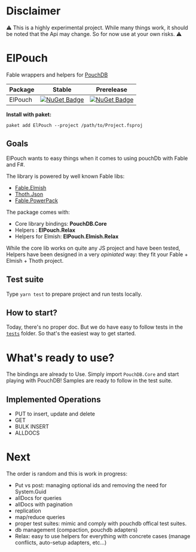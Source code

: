 # Disclaimer
:warning: This is a highly experimental project. While many things work, it should be noted that the Api may change. So for now use at your own risks.  :warning:

# ElPouch

Fable wrappers and helpers for [PouchDB](http://pouchdb.com)

Package | Stable | Prerelease
--- | --- | ---
ElPouch | [![NuGet Badge](https://buildstats.info/nuget/ElPouch)](https://www.nuget.org/packages/ElPouch/) | [![NuGet Badge](https://buildstats.info/nuget/ElPouch?includePreReleases=true)](https://www.nuget.org/packages/ElPouch/)

**Install with paket:**
```
paket add ElPouch --project /path/to/Project.fsproj
```

## Goals
ElPouch wants to easy things when it comes to using pouchDb with Fable and F#.

The library is powered by well known Fable libs:
- [Fable.Elmish](https://github.com/elmish/elmish)
- [Thoth.Json](https://github.com/MangelMaxime/Thoth)
- [Fable.PowerPack](https://github.com/fable-compiler/fable-powerpack)

The package comes with: 
- Core library bindings: **PouchDB.Core**
- Helpers : **ElPouch.Relax**
- Helpers for Elmish: **ElPouch.Elmish.Relax**

While the core lib works on quite any JS project and have been tested, Helpers have been designed in a very *opiniated* way: they fit your Fable + Elmish + Thoth project.

## Test suite

Type `yarn test` to prepare project and run tests locally.

## How to start?

Today, there's no proper doc. 
But we do have easy to follow tests in the [`tests`](https://github.com/whitetigle/ElPouch/tree/master/tests) folder. So that's the easiest way to get started.

# What's ready to use?

The bindings are already to Use. Simply import `PouchDB.Core` and start playing with PouchDB!
Samples are ready to follow in the test suite.

## Implemented Operations
- PUT to insert, update and delete
- GET
- BULK INSERT
- ALLDOCS

# Next 
The order is random and this is work in progress:

- Put vs post: managing optional ids and removing the need for System.Guid
- allDocs for queries
- allDocs with pagination
- replication
- map/reduce queries
- proper test suites: mimic and comply with pouchdb offical test suites.
- db management (compaction, pouchdb adapters)
- Relax: easy to use helpers for everything with concrete cases (manage conflicts, auto-setup adapters, etc...)

